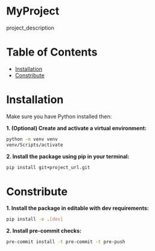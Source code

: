 <h1>MyProject</h1>

project_description

<h1>Table of Contents</h1>

- [Installation](#installation)
- [Constribute](#constribute)

# Installation

Make sure you have Python installed then:

**1. (Optional) Create and activate a virtual environment:**

```bash
python -m venv venv
venv/Scripts/activate
```

**2. Install the package using pip in your terminal:**

```bash
pip install git+project_url.git
```

# Constribute

**1. Install the package in editable with dev requirements:**

```bash
pip install -e .[dev]
```

**2. Install pre-commit checks:**

```bash
pre-commit install -t pre-commit -t pre-push
```

